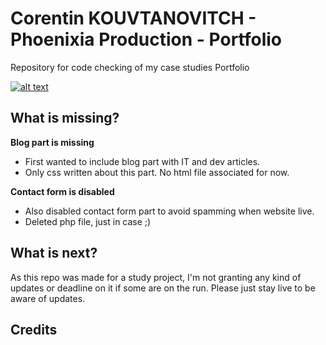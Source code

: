 # Corentin KOUVTANOVITCH - Phoenixia Production - Portfolio
Repository for code checking of my case studies Portfolio

[![alt text](https://ckouvtanovitch.phoenixia-prods.com/images/PORTFOLIO-colored.jpg "Portfolio Corentin KOUVTANOVITCH")](https://ckouvtanovitch.phoenixia-prods.com)

## What is missing?

**Blog part is missing**
- First wanted to include blog part with IT and dev articles.
- Only css written about this part. No html file associated for now.

**Contact form is disabled**
- Also disabled contact form part to avoid spamming when website live.
- Deleted php file, just in case ;)

## What is next?
As this repo was made for a study project, I'm not granting any kind of updates or deadline on it if some are on the run.
Please just stay live to be aware of updates.

## Credits
